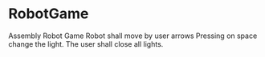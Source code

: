 # RobotGame
Assembly Robot Game
Robot shall move by user arrows
Pressing on space change the light.
The user shall close all lights.

